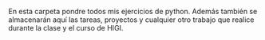En esta carpeta pondre todos mis ejercicios de python. Además también se almacenarán aquí las tareas, proyectos y cualquier otro trabajo que realice durante la clase y el curso de HIGI.

